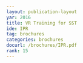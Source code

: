 ```yaml
---
layout: publication-layout
yar: 2016
title: VR Training for SST
ide: IPR
tag: brochures
categories: brochures
docurl: /brochures/IPR.pdf
rank: 15
---
```

